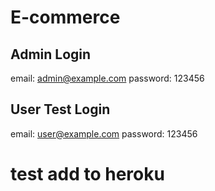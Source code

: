 # E-commerce

## Admin Login

email: admin@example.com
password: 123456


## User Test Login 
email: user@example.com
password: 123456



# test add to heroku 


